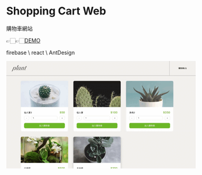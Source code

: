 # Shopping Cart Web
購物車網站

👉🏻👉🏻[DEMO](https://c107165108.github.io/shopping-cart-web/index.html)

firebase \ react \ AntDesign


<img src="https://raw.githubusercontent.com/C107165108/shopping-cart-web/master/pic/addcart.gif" width="800" alt="addcart"/>

